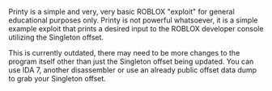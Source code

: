 Printy is a simple and very, very basic ROBLOX "exploit" for general educational purposes only. Printy is not powerful whatsoever, it is a simple example exploit that 
prints a desired input to the ROBLOX developer console utilizing the Singleton offset.

This is currently outdated, there may need to be more changes to the program itself other than just the Singleton offset being updated. You can use IDA 7, another disassembler or use an already public offset data dump to grab your Singleton offset.
